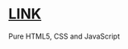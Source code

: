 # [LINK](https://crasher746.github.io/night-theme-toggle/ "night-theme-toggle")
Pure HTML5, CSS and JavaScript

